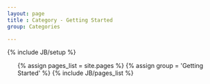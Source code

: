 ```yaml
---
layout: page
title : Category - Getting Started
group: Categories

---
```

{% include JB/setup %}

<ul>
  {% assign pages_list = site.pages %}
  {% assign group = 'Getting Started' %}
  {% include JB/pages_list %}
</ul>